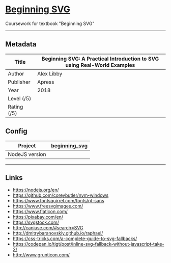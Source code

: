 # [Beginning SVG](https://github.com/terentz/beginning_svg.git)
Coursework for textbook "Beginning SVG"

---

## Metadata

| Title       | Beginning SVG: A Practical Introduction to SVG using Real-World Examples |
| ----------- | ------------------------------------------------------------ |
| Author      | Alex Libby                                                   |
| Publisher   | Apress                                                       |
| Year        | 2018                                                         |
| Level (/5)  |                                                              |
| Rating (/5) |                                                              |

## Config

| Project        | [beginning_svg](https://github.com/terentz/beginning_svg.git) |
| -------------- | ------------------------------------------------------------ |
| NodeJS version |                                                              |









---

## Links

- https://nodejs.org/en/
- https://github.com/coreybutler/nvm-windows
- https://www.fontsquirrel.com/fonts/pt-sans
- https://www.freesvgimages.com/
- https://www.flaticon.com/
- https://pixabay.com/en/
- https://svgstock.com/
- http://caniuse.com/#search=SVG
- http://dmitrybaranovskiy.github.io/raphael/
- https://css-tricks.com/a-complete-guide-to-svg-fallbacks/
- https://codepan.io/tigt/post/inline-svg-fallback-without-javascript-take-2/
- http://www.grunticon.com/






